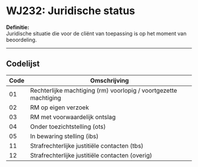 # WJ232: Juridische status

**Definitie:**  
Juridische situatie die voor de cliënt van toepassing is op het moment van beoordeling.

---

## Codelijst

| Code | Omschrijving |
|------|--------------|
| 01 | Rechterlijke machtiging (rm) voorlopig / voortgezette machtiging |
| 02 | RM op eigen verzoek |
| 03 | RM met voorwaardelijk ontslag |
| 04 | Onder toezichtstelling (ots) |
| 05 | In bewaring stelling (ibs) |
| 11 | Strafrechterlijke justitiële contacten (tbs) |
| 12 | Strafrechterlijke justitiële contacten (overig) |
